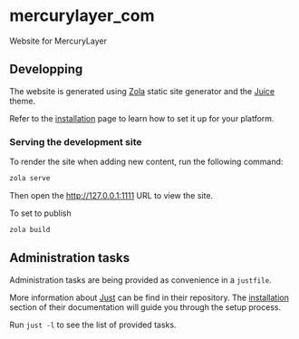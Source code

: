 # mercurylayer_com

Website for MercuryLayer

## Developping

The website is generated using [Zola] static site generator and the [Juice]
theme.

Refer to the
[installation](https://www.getzola.org/documentation/getting-started/installation/)
page to learn how to set it up for your platform.

### Serving the development site

To render the site when adding new content, run the following command:

```bash
zola serve
```

Then open the <http://127.0.0.1:1111> URL to view the site.

To set to publish

```bash
zola build
```

## Administration tasks

Administration tasks are being provided as convenience in a `justfile`.

More information about [Just] can be find in their repository. The
[installation](https://github.com/casey/just#installation) section of their
documentation will guide you through the setup process.

Run `just -l` to see the list of provided tasks.

[Zola]: https://www.getzola.org/
[Juice]: https://www.getzola.org/themes/juice/
[Just]: https://github.com/casey/just
